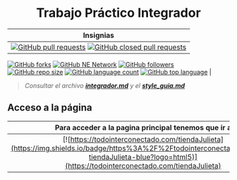 # <h1 align="center">Trabajo Práctico Integrador</h1>

|   Insignias   |
| :-----------: |
| [![GitHub pull requests](https://img.shields.io/github/issues-pr/Todointerconectado/tiendaJulieta?color=blue&logo=github)](https://github.com/Todointerconectado/tiendaJulieta/pulls) [![GitHub closed pull requests](https://img.shields.io/github/issues-pr-closed/Todointerconectado/tiendaJulieta?color=blue&logo=github)](https://github.com/Todointerconectado/tiendaJulieta/pulls)
[![GitHub forks](https://img.shields.io/github/forks/Todointerconectado/tiendaJulieta?logo=github)](https://github.com/Todointerconectado/tiendaJulieta/fork) [![GitHub NE Network](https://img.shields.io/badge/NE-Network-blue?logo=github)](https://github.com/Todointerconectado/tiendaJulieta/network)
[![GitHub followers](https://img.shields.io/github/followers/Todointerconectado?logo=github)](#) [![GitHub repo size](https://img.shields.io/github/repo-size/Todointerconectado/tiendaJulieta?logo=github)](#) [![GitHub language count](https://img.shields.io/github/languages/count/Todointerconectado/tiendaJulieta?logo=github)](#) [![GitHub top language](https://img.shields.io/github/languages/top/Todointerconectado/tiendaJulieta?logo=JavaScript)](#) |


> _Consultar el archivo [**integrador.md**](integrador.md) y el [**style_guia.md**](style_guia.md)_

## Acceso a la página

|  Para acceder a la pagina principal tenemos que ir a |
| :--------------------------------------------------: |
| [![https://todointerconectado.com/tiendaJulieta](https://img.shields.io/badge/https%3A%2F%2Ftodointerconectado.com%2F-tiendaJulieta-blue?logo=html5)](https://todointerconectado.com/tiendaJulieta) |
